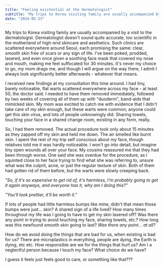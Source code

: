 ```yaml
---
title: "Feeling existential at the dermatologist"
subtitle: "My trips to Korea visiting family are usually accompanied by a visit to the dermatologist"
date: "2024-05-23"
---
```


My trips to Korea visiting family are usually accompanied by a visit to the dermatologist. Dermatologist doesn't sound quite accurate, too scientific in the motherland of high-end skincare and aesthetics. Such clinics are scattered everywhere around Seoul, each promising the same: clear, smooth skin free of scars or any sign of life. I've been poked, prodded, lasered, and even once given a soothing face mask that covered my nose and mouth, making me feel suffocated for 30 minutes. It's never my choice to go, my mom drags me, and though I will argue on the way there, I admit I always look significantly better afterwards - whatever that means. 

I received new findings at my consultation this time around. I had tiny, barely noticeable, flat warts scattered everywhere across my face - at least 50, the doctor said. I needed to have them removed immediately, followed by two weeks of covering all of them up with "duoderm", band-aids that mimicked skin. My mom was excited to catch me with evidence that I didn't take care of my skin enough, but these warts were common; anyone could get this skin virus, and lots of people unknowingly did. Sharing towels, touching your face in a shared change room, existing in any form, really. 

So, I had them removed. The actual procedure took only about 15 minutes as they zapped off my skin and held me down. The air smelled like burnt skin. I spent the rest of my trip self conscious about my face, though relatives told me it was hardly noticeable. I won't go into detail, but imagine tiny open wounds all over your face. My cousins reassured me that they had been through worse. One said she was overdue for the procedure, as I squinted close to her face trying to find what she was referring to, unsure what was the culprit, acne, or just the regular texture of skin. Both of them had gotten rid of them before, but the warts were slowly creeping back. 

*"So, if it's so expensive to get rid of, it's harmless, I'm probably going to get it again anyways, and everyone has it, why am I doing this?"*

*"You'll look prettier, it'll be worth it."*

If lots of people had little harmless bumps like mine, didn't that mean those bumps were just... skin? A shared sign of a life lived? How many times throughout my life was I going to have to get my skin lasered off? Was there any point in trying to avoid touching my face, sharing towels, etc.? How long was this newfound smooth skin going to last? *Was there any point... at all?* 

How do we avoid doing the things that are bad for us, when existing is bad for us? There are microplastics in everything, people are dying, the Earth is dying, etc etc. How responsible are we for the things that hurt us? Am I a neglectful person because I touch my face? What choice do we have?

I guess it feels just feels good to care, or something like that???
